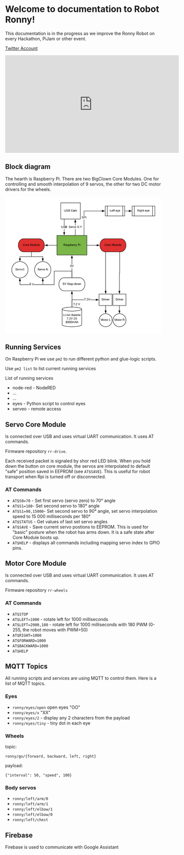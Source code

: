 # Welcome to documentation to Robot Ronny!

This documentation is in the progress as we improve the Ronny Robot on every Hackathon, PiJam or other event.

[Twitter Account](https://twitter.com/ronny_the_robot)

<iframe width="560" height="315" src="https://www.youtube.com/embed/LsjcD4EhI34" frameborder="0" allow="accelerometer; autoplay; encrypted-media; gyroscope; picture-in-picture" allowfullscreen></iframe>

## Block diagram

The hearth is Raspberry Pi. There are two BigClown Core Modules. One for controlling and smooth interpolation of 9 servos, the other for two DC motor drivers for the wheels.

![Block diagram](images/robot-ronny-block-diagram.png)

## Running Services

On Raspberry Pi we use `pm2` to run different python and glue-logic scripts.

Use `pm2 list` to list current running services

List of running services

- node-red - NodeRED
- ...
- ...
- eyes - Python script to control eyes
- serveo - remote access

## Servo Core Module

Is connected over USB and uses virtual UART communication. It uses AT commands.

Firmware repository `rr-drive`.

Each received packet is signaled by shor red LED blink. When you hold down the button on core module, the servos are interpolated to default "safe" position saved in EEPROM (see `AT$SAVE`). This is useful for robot transport when Rpi is turned off or disconnected.

### AT Commands
- `AT$S0=70` - Set first servo (servo zero) to 70° angle
- `AT$S1=180`- Set second servo to 180° angle
- `AT$S1=90,15000`- Set second servo to 90° angle, set servo interpolation speed to 15 000 milliseconds per 180°
- `AT$STATUS` - Get values of last set servo angles
- `AT$SAVE` - Save current servo postions to EEPROM. This is used for "basic" posture when the robot has arms down. It is a safe state after Core Module boots up.
- `AT$HELP` - displays all commands including mapping servo index to GPIO pins.

## Motor Core Module

Is connected over USB and uses virtual UART communication. It uses AT commands.

Firmware repository `rr-wheels`

### AT Commands
- `AT$STOP`
- `AT$LEFT=1000` - rotate left for 1000 milliseconds
- `AT$LEFT=2000,180` - rotate left for 1000 milliseconds with 180 PWM (0-255, the robot moves with PWM>50)
- `AT$RIGHT=1000`
- `AT$FORWARD=1000`
- `AT$BACKWARD=1000`
- `AT$HELP`


## MQTT Topics

All running scripts and services are using MQTT to control them. Here is a list of MQTT topics.

### Eyes

- `ronny/eyes/open` open eyes "OO"
- `ronny/eyes/x` "XX"
- `ronny/eyes/2` - display any 2 characters from the payload
- `ronny/eyes/tiny` - tiny dot in each eye

### Wheels

topic: 
```
ronny/go/{forward, backward, left, right}
```
payload:
```
{"interval": 50, "speed", 100}
```

### Body servos

- `ronny/left/arm/0`
- `ronny/left/arm/1`
- `ronny/left/elbow/1`
- `ronny/left/elbow/0`
- `ronny/left/chest`

## Firebase

Firebase is used to communicate with Google Assistant